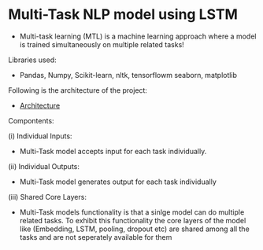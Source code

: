 # Multi-Task NLP model using LSTM

- Multi-task learning (MTL) is a machine learning approach where a model is trained simultaneously on multiple related tasks!

Libraries used:
- Pandas, Numpy, Scikit-learn, nltk, tensorflowm seaborn, matplotlib


Following is the architecture of the project:
- [Architecture](https://github.com/user-attachments/assets/597b47c6-33bd-4570-bbf5-894d4346f6b9)

Compontents:

(i) Individual Inputs:
- Multi-Task model accepts input for each task individually.

(ii) Individual Outputs:
- Multi-Task model generates output for each task individually

(iii) Shared Core Layers:
- Multi-Task models functionality is that a sinlge model can do multiple related tasks. To exhibit this functionality the core layers of the model like (Embedding, LSTM, pooling, dropout etc) are shared among all the tasks and are not seperately available for them
